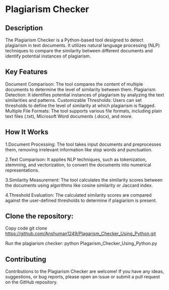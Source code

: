 # Plagiarism Checker

## Description
The Plagiarism Checker is a Python-based tool designed to detect plagiarism in text documents. It utilizes natural language processing (NLP) techniques to compare the similarity between different documents and identify potential instances of plagiarism.

## Key Features
Document Comparison: The tool compares the content of multiple documents to determine the level of similarity between them.
Plagiarism Detection: It identifies potential instances of plagiarism by analyzing the text similarities and patterns.
Customizable Thresholds: Users can set thresholds to define the level of similarity at which plagiarism is flagged.
Multiple File Formats: The tool supports various file formats, including plain text files (.txt), Microsoft Word documents (.docx), and more.

## How It Works
1.Document Processing: The tool takes input documents and preprocesses them, removing irrelevant information like stop words and punctuation.

2.Text Comparison: It applies NLP techniques, such as tokenization, stemming, and vectorization, to convert the documents into numerical representations.

3.Similarity Measurement: The tool calculates the similarity scores between the documents using algorithms like cosine similarity or Jaccard index.

4.Threshold Evaluation: The calculated similarity scores are compared against the user-defined thresholds to determine if plagiarism is present.

## Clone the repository:
Copy code
git clone https://github.com/Anshuman1249/Plagarism_Checker_Using_Python.git

Run the plagiarism checker:
python Plagarism_Checker_Using_Python.py

## Contributing

Contributions to the Plagiarism Checker are welcome! If you have any ideas, suggestions, or bug reports, please open an issue or submit a pull request on the GitHub repository.





